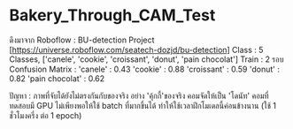# Bakery_Through_CAM_Test

 ดึงมาจาก Roboflow : BU-detection Project [https://universe.roboflow.com/seatech-dozjd/bu-detection]
 Class : 5 Classes, ['canele', 'cookie', 'croissant', 'donut', 'pain chocolat'] 
 Train : 2 รอบ 
 Confusion Matrix : 
  'canele' : 0.43
  'cookie' : 0.88
  'croissant' : 0.59
  'donut' : 0.82
  'pain chocolat' : 0.62

 ปัญหา : ภาพที่จับได้ยังไม่ตรงกันกับของจริง อย่าง 'คุ้กกี้'ของจริง คอมจัดให้เป็น 'โดนัท'
         คอมที่ทดสอบมี GPU ไม่เพียงพอให้ใช้ batch ที่มากขึ้นได้ ทำให้ใช้เวลาฝึกโมเดลนี้ค่อนข้างนาน (ใช้ 1 ชั่วโมงครึ่ง ต่อ 1 epoch)
